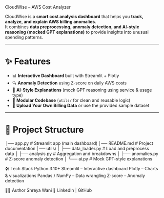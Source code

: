   CloudWise – AWS Cost Analyzer

CloudWise is a **smart cost analysis dashboard** that helps you **track, analyze, and explain AWS billing anomalies**.  
It combines **data preprocessing, anomaly detection, and AI-style reasoning (mocked GPT explanations)** to provide insights into unusual spending patterns.

---

# ✨ Features
- 📊 **Interactive Dashboard** built with Streamlit + Plotly  
- 🔍 **Anomaly Detection** using Z-score on daily AWS costs  
- 🤖 **AI-Style Explanations** (mock GPT reasoning using service & usage type)  
- 📂 **Modular Codebase** (`utils/` for clean and reusable logic)  
- 📑 **Upload Your Own Billing Data** or use the provided sample dataset  

---

# 📂 Project Structure
│── app.py # Streamlit app (main dashboard)
│── README.md # Project documentation
│── utils/
│ ├── data_loader.py # Load and preprocess data
│ ├── analysis.py # Aggregation and breakdowns
│ ├── anomalies.py # Z-score anomaly detection
│ └── ai.py # Mock GPT-style explanations


🛠️ Tech Stack
Python 3.10+
Streamlit – Interactive dashboard
Plotly – Charts & visualizations
Pandas / NumPy – Data wrangling
Z-score – Anomaly detection


👩‍💻 Author
Shreya Wani
📌 LinkedIn
 | GitHub
